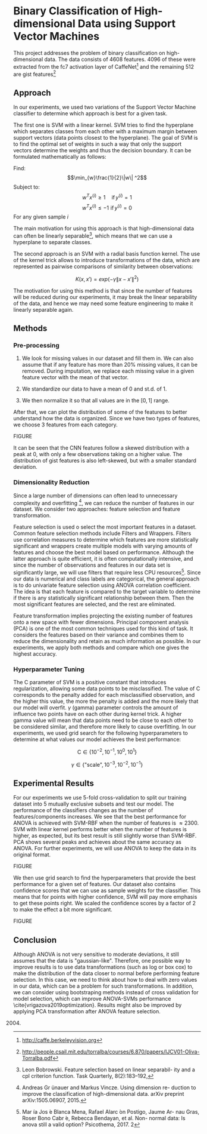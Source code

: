 # Binary Classification of High-dimensional Data using Support Vector Machines

This project addresses the problem of binary classification on high-dimensional data. The data consists of 4608 features. 4096 of these were extracted from the fc7 activation layer of CaffeNet[^1] and the remaining 512 are gist features[^2]

## Approach
In our experiments, we used two variations of the Support Vector Machine classifier to determine which approach is best for a given task.

The first one is SVM with a linear kernel. SVM tries to find the hyperplane which separates classes from each other with a maximum margin between support vectors (data points closest to the hyperplane). The goal of SVM is to find the optimal set of weights in such a way that only the support vectors determine the weights and thus the decision boundary. It can be formulated mathematically as follows:

Find:
$$\min_{w}\frac{1}{2}\|w\| ^2$$
Subject to:
$$w^Tx^{(i)} \geq 1 \quad \text{if}\, y^{(i)} = 1 $$
$$w^Tx^{(i)} \leq -1 \,\, \text{if}\, y^{(i)} = 0 $$
For any given sample $i$

The main motivation for using this approach is that high-dimensional data can often be linearly separable[^3], which means that we can use a hyperplane to separate classes.

The second approach is an SVM with a radial basis function kernel. The use of the kernel trick allows to introduce transformations of the data, which are represented as pairwise comparisons of similarity between observations:

$$ K(x, x')=exp(-\gamma\|x-x'\|^2) $$

The motivation for using this method is that since the number of features will be reduced during our experiments, it may break the linear separability of the data, and hence we may need some feature engineering to make it linearly separable again.

## Methods
### Pre-processing
1. We look for missing values in our dataset and fill them in. We can also assume that if any feature has more than 20\% missing values, it can be removed. During imputation, we replace each missing value in a given feature vector with the mean of that vector.

2. We standardize our data to have a mean of 0 and st.d. of 1.

3. We then normalize it so that all values are in the $[0,1]$ range.

After that, we can plot the distribution of some of the features to better understand how the data is organized. Since we have two types of features, we choose 3 features from each category.

FIGURE

It can be seen that the CNN features follow a skewed distribution with a peak at 0, with only a few observations taking on a higher value. The distribution of gist features is also left-skewed, but with a smaller standard deviation.

### Dimensionality Reduction

Since a large number of dimensions can often lead to unnecessary complexity and overfitting [^4], we can reduce the number of features in our dataset. We consider two approaches: feature selection and feature transformation.

Feature selection is used o select the most important features in a dataset. Common feature selection methods include Filters and Wrappers. Filters use correlation measures to determine which features are more statistically significant and wrappers create multiple models with varying amounts of features and choose the best model based on performance. Although the latter approach is quite efficient, it is often computationally intensive, and since the number of observations and features in our data set is significantly large, we will use filters that require less CPU resources[^5]. Since our data is numerical and class labels are categorical, the general approach is to do univariate feature selection using ANOVA correlation coefficient. The idea is that each feature is compared to the target variable to determine if there is any statistically significant relationship between them. Then the most significant features are selected, and the rest are eliminated.

Feature transformation implies projecting the existing number of features onto a new space with fewer dimensions. Principal component analysis (PCA) is one of the most common techniques used for this kind of task. It considers the features based on their variance and combines them to reduce the dimensionality and retain as much information as possible. In our experiments, we apply both methods and compare which one gives the highest accuracy.

### Hyperparameter Tuning
The C parameter of SVM is a positive constant that introduces regularization, allowing some data points to be misclassified. The value of C corresponds to the penalty added for each misclassified observation, and the higher this value, the more the penalty is added and the more likely that our model will overfit. $\gamma$ (gamma) parameter controls the amount of influence two points have on each other during kernel trick. A higher gamma value will mean that data points need to be close to each other to be considered similar, and therefore more likely to cause overfitting. In our experiments, we used grid search for the following hyperparameters to determine at what values our model achieves the best performance:

$$\text{C} \in \lbrace 10^{-2}, 10^{-1}, 10^{0}, 10^{1} \rbrace$$

$$\gamma \in \lbrace \text{"scale"}, 10^{-3}, 10^{-2}, 10^{-1} \rbrace $$

## Experimental Results
For our experiments we use 5-fold cross-validation to split our training dataset into 5 mutually exclusive subsets and test our model. The performance of the classifiers changes as the number of features/components increases. We see that the best performance for ANOVA is achieved with SVM-RBF when the number of features is $\approx 2300$.  SVM with linear kernel performs better when the number of features is higher, as expected, but its best result is still slightly worse than SVM-RBF. PCA shows several peaks and achieves about the same accuracy as ANOVA. For further experiments, we will use ANOVA to keep the data in its original format.

FIGURE

We then use grid search to find the hyperparameters that provide the best performance for a given set of features. Our dataset also contains confidence scores that we can use as sample weights for the classifier. This means that for points with higher confidence, SVM will pay more emphasis to get these points right. We scaled the confidence scores by a factor of 2 to make the effect a bit more significant.

FIGURE

## Conclusion

Although ANOVA is not very sensitive to moderate deviations, it still assumes that the data is "gaussian-like". Therefore, one possible way to improve results is to use data transformations (such as log or box cox) to make the distribution of the data closer to normal before performing feature selection. In this case, we need to think about how to deal with zero values in our data, which can be a problem for such transformations. In addition, we can consider using bootstraping methods instead of cross validation for model selection, which can improve ANOVA-SVMs performance \cite{vrigazova2019optimization}. Results might also be improved by applying PCA transformation after ANOVA feature selection.

[^1]: http://caffe.berkeleyvision.org
[^2]: http://people.csail.mit.edu/torralba/courses/6.870/papers/IJCV01-Oliva-Torralba.pdf
[^3]: Leon Bobrowski. Feature selection based on linear separabil-
ity and a cpl criterion function. Task Quarterly, 8(2):183–192,
2004.
[^4]:Andreas Gr ̈unauer and Markus Vincze. Using dimension re-
duction to improve the classification of high-dimensional data.
arXiv preprint arXiv:1505.06907, 2015.
[^5]:Mar ́ıa Jos ́e Blanca Mena, Rafael Alarc ́on Postigo, Jaume Ar-
nau Gras, Roser Bono Cabr ́e, Rebecca Bendayan, et al. Non-
normal data: Is anova still a valid option? Psicothema, 2017.
2

